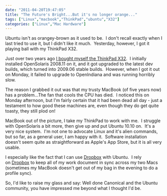 ```yaml
---
date: "2011-04-20T19:47:05"
title: "The Future's Bright...But it's no longer orange..."
tags: ["Linux","macbook","ThinkPad","ubuntu","X32"]
categories: ["Linux","Mac Hardware"]
---
```


Ubuntu isn't as orangey-brown as it used to be.  I don't recall exactly when I last tried to use it, but I didn't like it much.  Yesterday, however, I got it playing ball with my ThinkPad X32.

Just over two years ago [I bought myself the ThinkPad X32][1].  I initially installed OpenSolaris 2008.11 on it, and it got upgraded to the latest dev builds, which turned into 2009.06 stable builds.  However, when I got it out on Monday, it failed to upgrade to OpenIndiana and was running horribly slow.




The reason I grabbed it out was that my trusty MacBook (of five years now) has a problem...The fan that cools the CPU has died.  I noticed this on Monday afternoon, but I'm fairly certain that it had been dead all day - just a testament to how good these machines are, even though they do get quite toasty, they still plod on!




MacBook out of the picture, I take my ThinkPad to work with me.  I struggle with OpenSolaris a bit more, then give up and put Ubuntu 10.10 on.  It's a very nice system.  I'm not one to advocate Linux and it's alien commands, but so far, as a general user, I am happy with it.  Software installation doesn't seem quite as straightforward as Apple's App Store, but it is all very usable.




I especially like the fact that I can use [Dropbox][2] with Ubuntu.  I rely on [Dropbox][3] to keep all of my work document in sync across my two Macs (sometimes my MacBook doesn't get out of my bag in the evening to do a profile sync).




So, I'd like to raise my glass and say: Well done Canonical and the Ubuntu community, you have impressed me beyond what I thought I'd be.

  [1]: /2009/01/20/my-new-ibm-thinkpad-x32-and-wireless/
  [2]: http://db.tt/DwmKPr0
  [3]: http://db.tt/DwmKPr0
